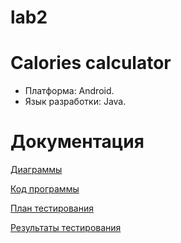 # lab2
# Calories calculator
+ Платформа: Android.
+ Язык разработки: Java.

# Документация

[Диаграммы](https://github.com/policenomercy/lab2/blob/master/Diagrams/Diagrams.md)

[Код программы](https://github.com/policenomercy/lab2/tree/master/Code)

[План тестирования](https://github.com/policenomercy/lab2/blob/master/test/TestPlan.md)

[Результаты тестирования](https://github.com/policenomercy/lab2/blob/master/test/testResult.md)
